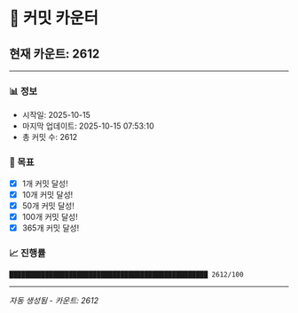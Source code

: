# 🔢 커밋 카운터

## 현재 카운트: 2612

---

### 📊 정보
- 시작일: 2025-10-15
- 마지막 업데이트: 2025-10-15 07:53:10
- 총 커밋 수: 2612

### 🎯 목표
- [x] 1개 커밋 달성!
- [x] 10개 커밋 달성!
- [x] 50개 커밋 달성!
- [x] 100개 커밋 달성!
- [x] 365개 커밋 달성!

### 📈 진행률
```
██████████████████████████████████████████████████ 2612/100
```

---
*자동 생성됨 - 카운트: 2612*
